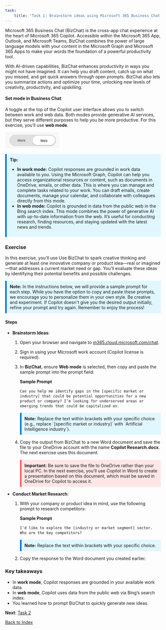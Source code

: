 ```yaml
---
task:
    title: 'Task 1: Brainstorm ideas using Microsoft 365 Business Chat'
---
```


Microsoft 365 Business Chat (BizChat) is the cross-app chat experience at the heart of Microsoft 365 Copilot. Accessible within the Microsoft 365 App, Outlook, and Microsoft Teams, BizChat combines the power of large language models with your content in the Microsoft Graph and Microsoft 365 Apps to make your words the foundation of a powerful productivity tool.

With AI-driven capabilities, BizChat enhances productivity in ways you might not have imagined. It can help you draft content, catch up on what you missed, and get quick answers through open prompts. BizChat also lets you summarize actions and optimize your time, unlocking new levels of creativity, productivity, and upskilling.

#### Set mode in Business Chat

A toggle at the top of the Copilot user interface allows you to switch between work and web data. Both modes provide generative AI services, but they serve different purposes to help you be more productive. For this exercise, you’ll use **web mode**.

 ![Screenshot of BizChat mode selector.](../Media/business-chat-mode.png)

<div style="background-color: #e0f7ff; padding: 10px; border-left: 5px solid #0078D4; margin-top: 15px; margin-bottom: 15px;">
    <strong>Tip:</strong>
    <ul>
        <li><strong>In work mode:</strong> Copilot responses are grounded in work data available to you. Using the Microsoft Graph, Copilot can help you access organizational resources or content, such as documents in OneDrive, emails, or other data. This is where you can manage and complete tasks related to your work. You can draft emails, create documents, manage your calendar, and collaborate with colleagues directly from this mode.</li>
        <li><strong>In web mode:</strong> Copilot is grounded in data from the public web in the Bing search index. This mode combines the power of generative AI with up-to-date information from the web. It’s useful for conducting research, finding resources, and staying updated with the latest news and trends.</li>
    </ul>
</div>


### Exercise

In this exercise, you'll use Use BizChat to spark creative thinking and generate at least one innovative company or product idea—real or imagined—that addresses a current market need or gap. You’ll evaluate these ideas by identifying their potential benefits and possible challenges.

<div style="background-color: #e0f7ff; padding: 10px; border-left: 5px solid #0078D4; margin-top: 15px; margin-bottom: 15px;">
    <strong>Note:</strong> In the instructions below, we will provide a sample prompt for each step. While you have the option to copy and paste these prompts, we encourage you to personalize them in your own style. Be creative and experiment. If Copilot doesn't give you the desired output initially, refine your prompt and try again. Remember to enjoy the process!
</div>

#### Steps

- **Brainstorm Ideas**:

    1. Open your browser and navigate to [m365.cloud.microsoft.com/chat](https://m365.cloud.microsoft.com/chat).

    1. Sign in using your Microsoft work account (Copilot license is required).

    1. In **BizChat**, ensure **Web mode** is selected, then copy and paste the sample prompt into the prompt field:

        **Sample Prompt**

        ```text
        Can you help me identify gaps in the [specific market or industry] that could be potential opportunities for a new product or company? I’m looking for underserved areas or emerging trends that could be capitalized on.
        ```

        <div style="background-color: #e0f7ff; padding: 
            10px; border-left: 5px solid #0078D4; margin-top: 15px; margin-bottom: 15px;">
            <strong>Note:</strong> Replace the text within brackets with your specific choice (e.g., replace `[specific market or industry]` with `Artificial Intelligence industry`).
        </div>

    1. Copy the output from BizChat to a new Word document and save the file to your OneDrive account with the name **Copilot Research.docx**. The next exercise uses this document.

        <div style="background-color: #ffe6e6; padding: 10px; border-left: 5px solid #ff5c5c; margin-top: 15px;"> 
            <strong>Important:</strong> Be sure to save the file to OneDrive rather than your local PC. In the next exercise, you’ll use Copilot in Word to create a presentation based on this document, which must be saved in OneDrive for Copilot to access it.
        </div>

- **Conduct Market Research**:

    1. With your company or product idea in mind, use the following prompt to research competitors:

        **Sample Prompt**

        ```text
        I'd like to explore the [industry or market segment] sector. Who are the key competitors?
        ```

        <div style="background-color: #e0f7ff; padding: 10px; border-left: 5px solid #0078D4; margin-top: 15px; margin-bottom: 15px;">
            <strong>Note:</strong> Replace the text within brackets with your specific choice.
        </div>

    1. Copy the response to the Word document you created earlier.

### Key takeaways

- In **work mode**, Copilot responses are grounded in your available work data.
- In **web mode**, Copilot uses data from the public web via Bing’s search index.
- You learned how to prompt BizChat to quickly generate new ideas.

**Next**: [Task 2](https://microsoftlearning.github.io/Microsoft-Copilot-Immersion-Experience-GOV/Instructions/Labs/envision-new-ideas-with-microsoft-365-copilot/2-develop-concept-with-copilot-in-word.html)

[Back to Index](https://microsoftlearning.github.io/Microsoft-Copilot-Immersion-Experience-GOV/Instructions/Labs/envision-new-ideas-with-microsoft-365-copilot/index_1.html)